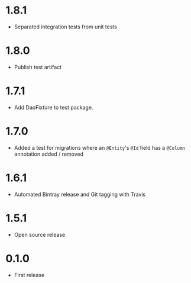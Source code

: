 1.8.1
========

  * Separated integration tests from unit tests

1.8.0
========

  * Publish test artifact

1.7.1
========

  * Add DaoFixture to test package.

1.7.0
========

  * Added a test for migrations where an `@Entity`'s `@Id` field has a `@Column` annotation added / removed

1.6.1
========

  * Automated Bintray release and Git tagging with Travis

1.5.1
========

  * Open source release

0.1.0
========

  * First release
